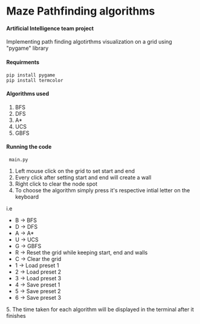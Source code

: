 # Maze Pathfinding algorithms

#### Artificial Intelligence team project

Implementing path finding algotirthms visualization on a grid using "pygame" library

#### Requirments

```
pip install pygame
pip install termcolor
```

#### Algorithms used

1. BFS
2. DFS
3. A*
4. UCS
5. GBFS

#### Running the code

``` main.py```

1. Left mouse click on the grid to set start and end
2. Every click after setting start and end will create a wall
3. Right click to clear the node spot
4. To choose the algorithm simply press it's respective intial letter on the keyboard
<p>
  
 i.e
* B &rarr; BFS
* D &rarr; DFS
* A &rarr; A*
* U &rarr; UCS
* G &rarr; GBFS
* R &rarr; Reset the grid while keeping start, end and walls
* C &rarr; Clear the grid
* 1 &rarr; Load preset 1 
* 2 &rarr; Load preset 2
* 3 &rarr; Load preset 3 
* 4 &rarr; Save preset 1
* 5 &rarr; Save preset 2
* 6 &rarr; Save preset 3

 </p>
5. The time taken for each algorithm will be displayed in the terminal after it finishes
